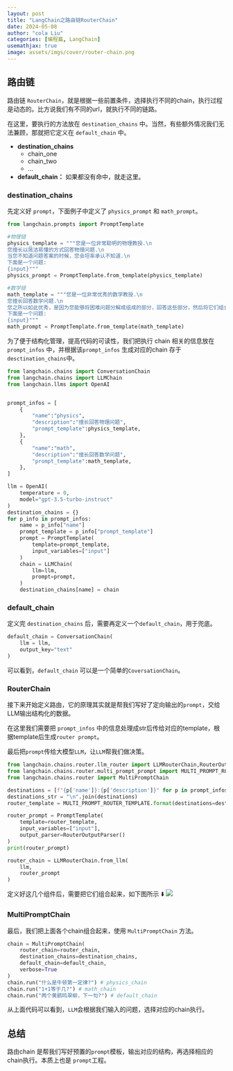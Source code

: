 ```yaml
---
layout: post
title: "LangChain之路由链RouterChain"
date: 2024-05-08
author: "cola Liu"
categories: [编程篇, LangChain]
usemathjax: true
image: assets/imgs/cover/router-chain.png
---
```




## 路由链
路由链 `RouterChain`，就是根据一些前置条件，选择执行不同的chain，执行过程是动态的。比方说我们有不同的url，就执行不同的链路。

在这里，要执行的方法放在 `destination_chains` 中。当然，有些额外情况我们无法兼顾，那就把它定义在 `default_chain` 中。

- **destination_chains**
    - chain_one
    - chain_two
    - ...
- **default_chain：** 如果都没有命中，就走这里。


### destination_chains
先定义好 `prompt`，下面例子中定义了 `physics_prompt` 和 `math_prompt`。

```python
from langchain.prompts import PromptTemplate

#物理链
physics_template = """您是一位非常聪明的物理教授.\n
您擅长以简洁易懂的方式回答物理问题.\n
当您不知道问题答案的时候，您会坦率承认不知道.\n
下面是一个问题:
{input}"""
physics_prompt = PromptTemplate.from_template(physics_template)

#数学链
math_template = """您是一位非常优秀的数学教授.\n
您擅长回答数学问题.\n
您之所以如此优秀，是因为您能够将困难问题分解成组成的部分，回答这些部分，然后将它们组合起来，回答更广泛的问题.\n
下面是一个问题:
{input}"""
math_prompt = PromptTemplate.from_template(math_template)
```

为了便于结构化管理，提高代码的可读性，我们把执行 chain 相关的信息放在 `prompt_infos` 中，并根据该`prompt_infos` 生成对应的chain 存于 `desctination_chains`中。


```python
from langchain.chains import ConversationChain
from langchain.chains import LLMChain
from langchain.llms import OpenAI


prompt_infos = [
    {
        "name":"physics",
        "description":"擅长回答物理问题",
        "prompt_template":physics_template,
    },
    {
        "name":"math",
        "description":"擅长回答数学问题",
        "prompt_template":math_template,
    },
]

llm = OpenAI(
    temperature = 0,
    model="gpt-3.5-turbo-instruct"
)
destination_chains = {}
for p_info in prompt_infos:
    name = p_info["name"]
    prompt_template = p_info["prompt_template"]
    prompt = PromptTemplate(
        template=prompt_template,
        input_variables=["input"]
    )
    chain = LLMChain(
        llm=llm,
        prompt=prompt,
    )
    destination_chains[name] = chain

```

### default_chain
定义完 `destination_chains` 后，需要再定义一个`default_chain`，用于兜底。

```python
default_chain = ConversationChain(
    llm = llm,
    output_key="text"
)
```
可以看到，`default_chain` 可以是一个简单的`CoversationChain`。


### RouterChain

接下来开始定义路由，它的原理其实就是帮我们写好了定向输出的`prompt`，交给LLM输出结构化的数据。

在这里我们需要把 `prompt_infos` 中的信息处理成str后传给对应的template，根据template后生成`router prompt`。

最后把`prompt`传给大模型`LLM`，让`LLM`帮我们做决策。

```python
from langchain.chains.router.llm_router import LLMRouterChain,RouterOutputParser
from langchain.chains.router.multi_prompt_prompt import MULTI_PROMPT_ROUTER_TEMPLATE
from langchain.chains.router import MultiPromptChain

destinations = [f"{p['name']}:{p['description']}" for p in prompt_infos]
destinations_str = "\n".join(destinations)
router_template = MULTI_PROMPT_ROUTER_TEMPLATE.format(destinations=destinations_str)

router_prompt = PromptTemplate(
    template=router_template,
    input_variables=["input"],
    output_parser=RouterOutputParser()
)
print(router_prompt)

router_chain = LLMRouterChain.from_llm(
    llm,
    router_prompt
)
```

定义好这几个组件后，需要把它们组合起来，如下图所示 ⬇️
<img src="/assets/imgs/ai/langchain/router-chain.png" />

### MultiPromptChain
最后，我们把上面各个chain组合起来，使用 `MultiPromptChain` 方法。

```python
chain = MultiPromptChain(
    router_chain=router_chain,
    destination_chains=destination_chains,
    default_chain=default_chain,
    verbose=True
)
chain.run("什么是牛顿第一定律?") # physics_chain
chain.run("1+1等于几?") # math_chain
chain.run("两个黄鹂鸣翠柳，下一句?") # default_chain
```
从上面代码可以看到，`LLM`会根据我们输入的问题，选择对应的chain执行。


## 总结
路由chain 是帮我们写好预置的`prompt`模板，输出对应的结构，再选择相应的chain执行。本质上也是 `prompt`工程。